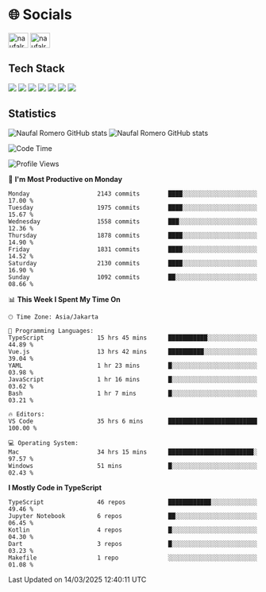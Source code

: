 <h1 align="">🌐 Socials</h1>
<p align="left">
<a href="https://linkedin.com/in/naufal-romero-putra-pratama-9ab816177/" target="blank"><img align="center" src="https://raw.githubusercontent.com/rahuldkjain/github-profile-readme-generator/master/src/images/icons/Social/linked-in-alt.svg" alt="naufalromero" height="30" width="40" /></a>
<a href="https://instagram.com/naufalromero" target="blank"><img align="center" src="https://raw.githubusercontent.com/rahuldkjain/github-profile-readme-generator/master/src/images/icons/Social/instagram.svg" alt="naufalromero" height="30" width="40" /></a>
</p>


<h2 align="">Tech Stack</h2>
<div align="">
  <img src="https://img.shields.io/badge/next.js-000000?style=for-the-badge&logo=nextdotjs&logoColor=white"/>
 <img src="https://img.shields.io/badge/typescript-%23007ACC.svg?style=for-the-badge&logo=typescript&logoColor=white"/>
 <img src="https://img.shields.io/badge/react-%2320232a.svg?style=for-the-badge&logo=react&logoColor=%2361DAFB"/>
 <img src="https://img.shields.io/badge/tailwindcss-%2338B2AC.svg?style=for-the-badge&logo=tailwind-css&logoColor=white"/>
 <img src="https://img.shields.io/badge/Prisma-3982CE?style=for-the-badge&logo=Prisma&logoColor=white"/>
 <img src="https://img.shields.io/badge/javascript-%23323330.svg?style=for-the-badge&logo=javascript&logoColor=%23F7DF1E"/>
 <img src="https://img.shields.io/badge/java-%23ED8B00.svg?style=for-the-badge&logo=openjdk&logoColor=white"/>
</div>


<h2 align="">Statistics</h2>
<div align="">
<img src="https://github-readme-stats-xi-nine-74.vercel.app/api?username=romves&show_icons=true&theme=tokyonight&include_all_commits=true&count_private=true" alt="Naufal Romero GitHub stats"/>
<img src="https://github-readme-stats-xi-nine-74.vercel.app/api/top-langs/?username=romves&theme=tokyonight&hide_border=false&include_all_commits=true&count_private=true&layout=compact" alt="Naufal Romero GitHub stats"/>
</div>

<!--START_SECTION:waka-->
![Code Time](http://img.shields.io/badge/Code%20Time-2%2C163%20hrs%2026%20mins-blue)

![Profile Views](http://img.shields.io/badge/Profile%20Views-1-blue)

📅 **I'm Most Productive on Monday** 

```text
Monday                   2143 commits        ████░░░░░░░░░░░░░░░░░░░░░   17.00 % 
Tuesday                  1975 commits        ████░░░░░░░░░░░░░░░░░░░░░   15.67 % 
Wednesday                1558 commits        ███░░░░░░░░░░░░░░░░░░░░░░   12.36 % 
Thursday                 1878 commits        ████░░░░░░░░░░░░░░░░░░░░░   14.90 % 
Friday                   1831 commits        ████░░░░░░░░░░░░░░░░░░░░░   14.52 % 
Saturday                 2130 commits        ████░░░░░░░░░░░░░░░░░░░░░   16.90 % 
Sunday                   1092 commits        ██░░░░░░░░░░░░░░░░░░░░░░░   08.66 % 
```


📊 **This Week I Spent My Time On** 

```text
🕑︎ Time Zone: Asia/Jakarta

💬 Programming Languages: 
TypeScript               15 hrs 45 mins      ███████████░░░░░░░░░░░░░░   44.89 % 
Vue.js                   13 hrs 42 mins      ██████████░░░░░░░░░░░░░░░   39.04 % 
YAML                     1 hr 23 mins        █░░░░░░░░░░░░░░░░░░░░░░░░   03.98 % 
JavaScript               1 hr 16 mins        █░░░░░░░░░░░░░░░░░░░░░░░░   03.62 % 
Bash                     1 hr 7 mins         █░░░░░░░░░░░░░░░░░░░░░░░░   03.21 % 

🔥 Editors: 
VS Code                  35 hrs 6 mins       █████████████████████████   100.00 % 

💻 Operating System: 
Mac                      34 hrs 15 mins      ████████████████████████░   97.57 % 
Windows                  51 mins             █░░░░░░░░░░░░░░░░░░░░░░░░   02.43 % 
```

**I Mostly Code in TypeScript** 

```text
TypeScript               46 repos            ████████████░░░░░░░░░░░░░   49.46 % 
Jupyter Notebook         6 repos             ██░░░░░░░░░░░░░░░░░░░░░░░   06.45 % 
Kotlin                   4 repos             █░░░░░░░░░░░░░░░░░░░░░░░░   04.30 % 
Dart                     3 repos             █░░░░░░░░░░░░░░░░░░░░░░░░   03.23 % 
Makefile                 1 repo              ░░░░░░░░░░░░░░░░░░░░░░░░░   01.08 % 
```




 Last Updated on 14/03/2025 12:40:11 UTC
<!--END_SECTION:waka-->

